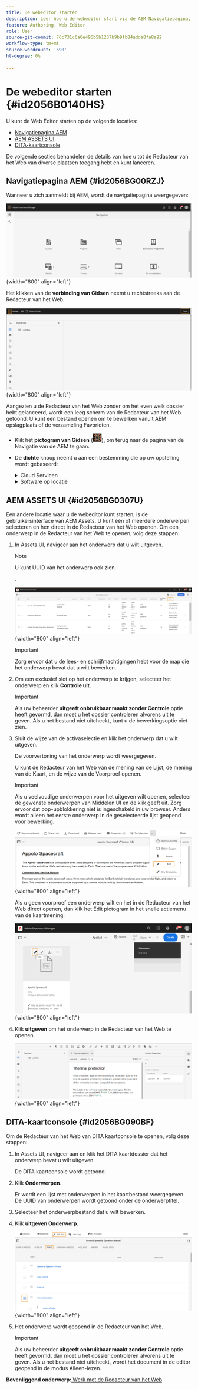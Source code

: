 ```yaml
---
title: De webeditor starten
description: Leer hoe u de webeditor start via de AEM Navigatiepagina, de gebruikersinterface van AEM Assets en de DITA-kaartconsole in AEM Guides.
feature: Authoring, Web Editor
role: User
source-git-commit: 76c731c6a0e496b5b1237b9b9fb84adda8fa8a92
workflow-type: tm+mt
source-wordcount: '590'
ht-degree: 0%

---
```


# De webeditor starten {#id2056B0140HS}

U kunt de Web Editor starten op de volgende locaties:

- [Navigatiepagina AEM](#id2056BG00RZJ)
- [AEM ASSETS UI](#id2056BG0307U)
- [DITA-kaartconsole](#id2056BG090BF)

De volgende secties behandelen de details van hoe u tot de Redacteur van het Web van diverse plaatsen toegang hebt en kunt lanceren.

## Navigatiepagina AEM {#id2056BG00RZJ}

Wanneer u zich aanmeldt bij AEM, wordt de navigatiepagina weergegeven:

![](images/web-editor-from-navigation-page.png){width="800" align="left"}

Het klikken van de **verbinding van Gidsen** neemt u rechtstreeks aan de Redacteur van het Web.

![](images/web-editor-launch-page.png){width="800" align="left"}

Aangezien u de Redacteur van het Web zonder om het even welk dossier hebt gelanceerd, wordt een leeg scherm van de Redacteur van het Web getoond. U kunt een bestand openen om te bewerken vanuit AEM opslagplaats of de verzameling Favorieten.

- Klik het **pictogram van Gidsen** (![](images/aem-guides-icon.png)), om terug naar de pagina van de Navigatie van de AEM te gaan.

- De **dichte** knoop neemt u aan een bestemming die op uw opstelling wordt gebaseerd:



  <details>

  <summary> Cloud Servicen </summary>

  Als u Cloud Servicen gebruikt, klik de **Dichte** knoop om terug naar de pagina van de Navigatie van de AEM te gaan.
  </details>

  <details>

  <summary> Software op locatie</summary>

  Als u de Software van AEM Guides On-premise (4.2.1 en later) gebruikt, klik de **Dichte** knoop op het recht terug naar uw huidige dossierweg in Assets UI.

  </details>

## AEM ASSETS UI {#id2056BG0307U}

Een andere locatie waar u de webeditor kunt starten, is de gebruikersinterface van AEM Assets. U kunt één of meerdere onderwerpen selecteren en hen direct in de Redacteur van het Web openen. Om een onderwerp in de Redacteur van het Web te openen, volg deze stappen:

1. In Assets UI, navigeer aan het onderwerp dat u wilt uitgeven.

   >[!NOTE]
   >
   > U kunt UUID van het onderwerp ook zien.

   .

   ![](images/assets_ui_with_uuid_cs.png){width="800" align="left"}

   >[!IMPORTANT]
   >
   > Zorg ervoor dat u de lees- en schrijfmachtigingen hebt voor de map die het onderwerp bevat dat u wilt bewerken.

1. Om een exclusief slot op het onderwerp te krijgen, selecteer het onderwerp en klik **Controle uit**.

   >[!IMPORTANT]
   >
   > Als uw beheerder **uitgeeft onbruikbaar maakt zonder Controle** optie heeft gevormd, dan moet u het dossier controleren alvorens uit te geven. Als u het bestand niet uitcheckt, kunt u de bewerkingsoptie niet zien.

1. Sluit de wijze van de activaselectie en klik het onderwerp dat u wilt uitgeven.

   De voorvertoning van het onderwerp wordt weergegeven.

   U kunt de Redacteur van het Web van de mening van de Lijst, de mening van de Kaart, en de wijze van de Voorproef openen.

   >[!IMPORTANT]
   >
   > Als u veelvoudige onderwerpen voor het uitgeven wilt openen, selecteer de gewenste onderwerpen van Middelen UI en de klik geeft uit. Zorg ervoor dat pop-upblokkering niet is ingeschakeld in uw browser. Anders wordt alleen het eerste onderwerp in de geselecteerde lijst geopend voor bewerking.

   ![](images/edit-from-preview_cs.png){width="800" align="left"}

   Als u geen voorproef een onderwerp wilt en het in de Redacteur van het Web direct openen, dan klik het Edit pictogram in het snelle actiemenu van de kaartmening:

   ![](images/edit-topic-from-quick-action_cs.png){width="800" align="left"}

1. Klik **uitgeven** om het onderwerp in de Redacteur van het Web te openen.

   ![](images/edit-mode.png){width="800" align="left"}


## DITA-kaartconsole {#id2056BG090BF}

Om de Redacteur van het Web van DITA kaartconsole te openen, volg deze stappen:

1. In Assets UI, navigeer aan en klik het DITA kaartdossier dat het onderwerp bevat u wilt uitgeven.

   De DITA kaartconsole wordt getoond.

1. Klik **Onderwerpen**.

   Er wordt een lijst met onderwerpen in het kaartbestand weergegeven. De UUID van onderwerpen wordt getoond onder de onderwerptitel.

1. Selecteer het onderwerpbestand dat u wilt bewerken.

1. Klik **uitgeven Onderwerp**.

   ![](images/edit-topics-map-console_cs.png){width="800" align="left"}

1. Het onderwerp wordt geopend in de Redacteur van het Web.

   >[!IMPORTANT]
   >
   > Als uw beheerder **uitgeeft onbruikbaar maakt zonder Controle** optie heeft gevormd, dan moet u het dossier controleren alvorens uit te geven. Als u het bestand niet uitcheckt, wordt het document in de editor geopend in de modus Alleen-lezen.


**Bovenliggend onderwerp:**[ Werk met de Redacteur van het Web ](web-editor.md)
